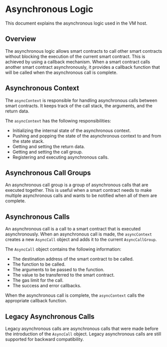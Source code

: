 # Asynchronous Logic

This document explains the asynchronous logic used in the VM host.

## Overview

The asynchronous logic allows smart contracts to call other smart contracts without blocking the execution of the current smart contract. This is achieved by using a callback mechanism. When a smart contract calls another smart contract asynchronously, it provides a callback function that will be called when the asynchronous call is complete.

## Asynchronous Context

The `asyncContext` is responsible for handling asynchronous calls between smart contracts. It keeps track of the call stack, the arguments, and the return data.

The `asyncContext` has the following responsibilities:

- Initializing the internal state of the asynchronous context.
- Pushing and popping the state of the asynchronous context to and from the state stack.
- Getting and setting the return data.
- Getting and setting the call group.
- Registering and executing asynchronous calls.

## Asynchronous Call Groups

An asynchronous call group is a group of asynchronous calls that are executed together. This is useful when a smart contract needs to make multiple asynchronous calls and wants to be notified when all of them are complete.

## Asynchronous Calls

An asynchronous call is a call to a smart contract that is executed asynchronously. When an asynchronous call is made, the `asyncContext` creates a new `AsyncCall` object and adds it to the current `AsyncCallGroup`.

The `AsyncCall` object contains the following information:

- The destination address of the smart contract to be called.
- The function to be called.
- The arguments to be passed to the function.
- The value to be transferred to the smart contract.
- The gas limit for the call.
- The success and error callbacks.

When the asynchronous call is complete, the `asyncContext` calls the appropriate callback function.

## Legacy Asynchronous Calls

Legacy asynchronous calls are asynchronous calls that were made before the introduction of the `AsyncCall` object. Legacy asynchronous calls are still supported for backward compatibility.
